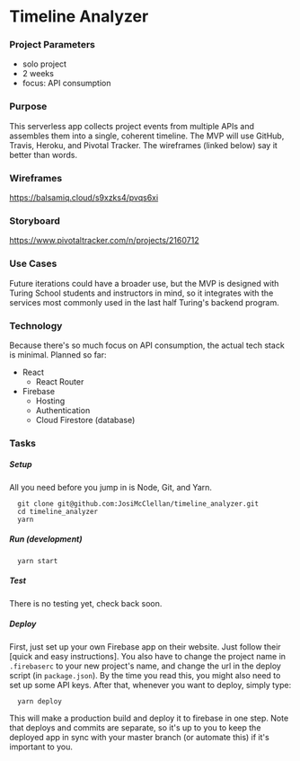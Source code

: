 # Timeline Analyzer

### Project Parameters
- solo project
- 2 weeks
- focus: API consumption

### Purpose
This serverless app collects project events from multiple APIs and assembles them into a single, coherent timeline. The MVP will use GitHub, Travis, Heroku, and Pivotal Tracker.  The wireframes (linked below) say it better than words.

### Wireframes
https://balsamiq.cloud/s9xzks4/pvqs6xi

### Storyboard
https://www.pivotaltracker.com/n/projects/2160712

### Use Cases
Future iterations could have a broader use, but the MVP is designed with Turing School students and instructors in mind, so it integrates with the services most commonly used in the last half Turing's backend program.

### Technology
Because there's so much focus on API consumption, the actual tech stack is minimal.  Planned so far:
- React
  - React Router
- Firebase
  - Hosting
  - Authentication
  - Cloud Firestore (database)

### Tasks
##### Setup
All you need before you jump in is Node, Git, and Yarn.
```
  git clone git@github.com:JosiMcClellan/timeline_analyzer.git
  cd timeline_analyzer
  yarn
```

##### Run (development)
```
  yarn start
```

##### Test
There is no testing yet, check back soon.

##### Deploy
First, just set up your own Firebase app on their website.  Just follow their [quick and easy instructions].  You also have to change the project name in `.firebaserc` to your new project's name, and change the url in the deploy script (in `package.json`).  By the time you read this, you might also need to set up some API keys.  After that, whenever you want to deploy, simply type:
```
  yarn deploy
```
This will make a production build and deploy it to firebase in one step.  Note that deploys and commits are separate, so it's up to you to keep the deployed app in sync with your master branch (or automate this) if it's important to you.
